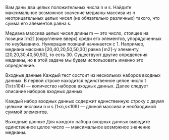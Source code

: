 ﻿Вам даны два целых положительных числа n и s. Найдите максимальное возможное значение медианы массива из n неотрицательных целых чисел (не обязательно различных) такого, что сумма его элементов равна s.

Медиана массива целых чисел длины m — это число, стоящее на позиции ⌈m2⌉ (округление вверх) среди его элементов, упорядоченных по неубыванию. Нумерация позиций начинается с 1. Например, медиана массива [20,40,20,50,50,30] равна ⌈m2⌉-у элементу [20,20,30,40,50,50], то есть 30. Существуют другие определения медианы, но в этой задаче мы будем использовать именно это определение.

Входные данные
Каждый тест состоит из нескольких наборов входных данных. В первой строке находится единственное целое число t (1≤t≤104) — количество наборов входных данных. Далее следует описание наборов входных данных.

Каждый набор входных данных содержит единственную строку с двумя целыми числами n и s (1≤n,s≤109) — длиной массива и необходимой суммой элементов.

Выходные данные
Для каждого набора входных данных выведите единственное целое число — максимальное возможное значение медианы.